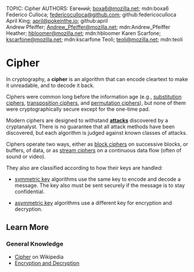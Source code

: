 TOPIC: Cipher
AUTHORS: Евгений; boxa6@mozilla.net; mdn:boxa6
         Federico Culloca; federicoculloca@github.com; github:federicoculloca
         April King; april@pokeinthe.io; github:april
         Andrew Pfeiffer; Andrew_Pfeiffer@mozilla.net; mdn:Andrew_Pfeiffer
         Heather; hbloomer@mozilla.net; mdn:hbloomer
         Karen Scarfone; kscarfone@mozilla.net; mdn:kscarfone
         Teoli; teoli@mozilla.net; mdn:teoli

# Cipher

In cryptography, a **cipher** is an algorithm that can encode cleartext to make it unreadable,
and to decode it back.

Ciphers were common long before the information age (e.g., [substitution ciphers](https://en.wikipedia.org/wiki/Substitution_cipher),
[transposition ciphers](https://en.wikipedia.org/wiki/Transposition_cipher), and [permutation ciphers](https://en.wikipedia.org/wiki/Permutation_cipher)),
but none of them were cryptographically secure except for the one-time pad.

Modern ciphers are designed to withstand [**attacks**](https://en.wikipedia.org/wiki/One-time_pad)
discovered by a cryptanalyst.
There is no guarantee that all attack methods have been discovered, but each algorithm is
judged against known classes of attacks.

Ciphers operate two ways, either as [block ciphers](https://en.wikipedia.org/wiki/Block_cipher) on
successive blocks, or buffers, of data,
or as [stream ciphers](https://en.wikipedia.org/wiki/Stream_cipher) on a continuous data flow
(often of sound or video).

They also are classified according to how their keys are handled:

- [symmetric key](https://en.wikipedia.org/wiki/Symmetric_key_algorithm) algorithms use the same key
to encode and decode a message.
The key also must be sent securely if the message is to stay confidential.

- [asymmetric key](https://en.wikipedia.org/wiki/Asymmetric_key_algorithm) algorithms use a different
key for encryption and decryption.

## Learn More

### General Knowledge

- [Cipher](https://en.wikipedia.org/wiki/Cipher) on Wikipedia
- [Encryption and Decryption](https://wiki.developer.mozilla.org/en-US/docs/Archive/Security/Encryption_and_Decryption)
